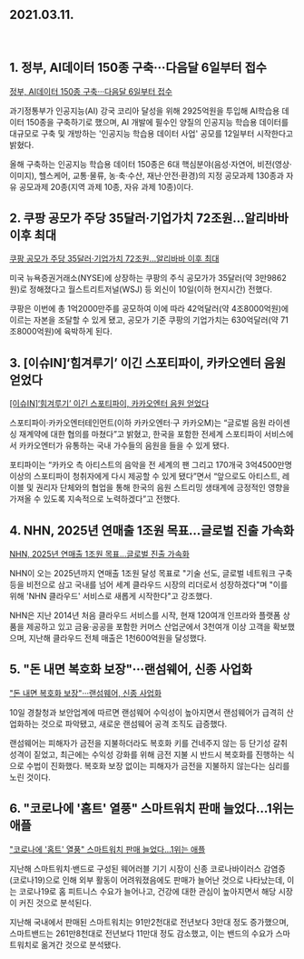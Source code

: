 ## 2021.03.11.

​    

## 1. 정부, AI데이터 150종 구축···다음달 6일부터 접수

[정부, AI데이터 150종 구축···다음달 6일부터 접수](https://news.naver.com/main/read.nhn?mode=LSD&mid=shm&sid1=105&oid=092&aid=0002215802)

과기정통부가 인공지능(AI) 강국 코리아 달성을 위해 2925억원을 투입해 AI학습용 데이터 150종을 구축하기로 했으며, AI 개발에 필수인 양질의 인공지능 학습용 데이터를 대규모로 구축 및 개방하는 '인공지능 학습용 데이터 사업' 공모를 12일부터 시작한다고 밝혔다.

올해 구축하는 인공지능 학습용 데이터 150종은 6대 핵심분야(음성·자연어, 비전(영상·이미지), 헬스케어, 교통·물류, 농·축·수산, 재난·안전·환경)의 지정 공모과제 130종과 자유 공모과제 20종(지역 과제 10종, 자유 과제 10종)이다. 



## 2. 쿠팡 공모가 주당 35달러·기업가치 72조원…알리바바 이후 최대

[쿠팡 공모가 주당 35달러·기업가치 72조원…알리바바 이후 최대](https://news.naver.com/main/read.nhn?mode=LSD&mid=shm&sid1=105&oid=138&aid=0002099975)

미국 뉴욕증권거래소(NYSE)에 상장하는 쿠팡의 주식 공모가가 35달러(약 3만9862원)로 정해졌다고 월스트리트저널(WSJ) 등 외신이 10일(이하 현지시간) 전했다.

쿠팡은 이번에 총 1억2000만주를 공모하여 이에 따라 42억달러(약 4조8000억원)에 이르는 자본을 조달할 수 있게 됐고, 공모가 기준 쿠팡의 기업가치는 630억달러(약 71조8000억원)에 육박하게 된다. 



## 3. [이슈IN]‘힘겨루기’ 이긴 스포티파이, 카카오엔터 음원 얻었다

[[이슈IN]‘힘겨루기’ 이긴 스포티파이, 카카오엔터 음원 얻었다](https://news.naver.com/main/read.nhn?mode=LSD&mid=shm&sid1=105&oid=293&aid=0000033765)

스포티파이·카카오엔터테인먼트(이하 카카오엔터·구 카카오M)는 “글로벌 음원 라이센싱 재계약에 대한 협의를 마쳤다”고 밝혔고, 한국을 포함한 전세계 스포티파이 서비스에서 카카오엔터가 유통하는 국내 가수들의 음원을 들을 수 있게 됐다.

포티파이는 “카카오 측 아티스트의 음악을 전 세계의 팬 그리고 170개국 3억4500만명 이상의 스포티파이 청취자에게 다시 제공할 수 있게 됐다”면서 “앞으로도 아티스트, 레이블 및 권리자 단체와의 협업을 통해 한국의 음원 스트리밍 생태계에 긍정적인 영향을 가져올 수 있도록 지속적으로 노력하겠다”고 전했다.



## 4. NHN, 2025년 연매출 1조원 목표…글로벌 진출 가속화

[NHN, 2025년 연매출 1조원 목표…글로벌 진출 가속화](https://news.naver.com/main/read.nhn?mode=LSD&mid=shm&sid1=105&oid=031&aid=0000587688)

NHN이 오는 2025년까지 연매출 1조원 달성 목표로 "기술 선도, 글로벌 네트워크 구축 등을 비전으로 삼고 국내를 넘어 세계 클라우드 시장의 리더로서 성장하겠다"며 "이를 위해 'NHN 클라우드' 서비스로 새롭게 시작한다"고 강조했다. 

NHN은 지난 2014년 처음 클라우드 서비스를 시작, 현재 120여개 인프라와 플랫폼 상품을 제공하고 있고 금융·공공을 포함한 커머스 산업군에서 3천여개 이상 고객을 확보했으며, 지난해 클라우드 전체 매출은 1천600억원을 달성했다. 



## 5. "돈 내면 복호화 보장"···랜섬웨어, 신종 사업화

["돈 내면 복호화 보장"···랜섬웨어, 신종 사업화](https://news.naver.com/main/read.nhn?mode=LSD&mid=shm&sid1=105&oid=030&aid=0002932865)

10일 경찰청과 보안업계에 따르면 랜섬웨어 수익성이 높아지면서 랜섬웨어가 급격히 산업화하는 것으로 파악됐고,  새로운 랜섬웨어 공격 조직도 급증했다.

랜섬웨어는 피해자가 금전을 지불하더라도 복호화 키를 건네주지 않는 등 단기성 갈취 성격이 짙었고, 최근에는 수익성 강화를 위해 금전 지불 시 반드시 복호화를 진행하는 식으로 수법이 진화했다. 복호화 보장 없이는 피해자가 금전을 지불하지 않는다는 심리를 노린 것이다.



## 6. "코로나에 '홈트' 열풍" 스마트워치 판매 늘었다…1위는 애플

["코로나에 '홈트' 열풍" 스마트워치 판매 늘었다…1위는 애플](https://news.naver.com/main/read.nhn?mode=LSD&mid=shm&sid1=105&oid=092&aid=0002215865)

지난해 스마트워치·밴드로 구성된 웨어러블 기기 시장이 신종 코로나바이러스 감염증(코로나19)으로 인해 외부 활동이 어려워졌음에도 판매가 늘어난 것으로 나타났는데, 이는 코로나19로 홈 피트니스 수요가 늘어나고, 건강에 대한 관심이 높아지면서 해당 시장이 커진 것으로 분석된다.

지난해 국내에서 판매된 스마트워치는 91만2천대로 전년보다 3만대 정도 증가했으며, 스마트밴드는 261만8천대로 전년보다 11만대 정도 감소했고, 이는 밴드의 수요가 스마트워치로 옮겨간 것으로 분석됐다.